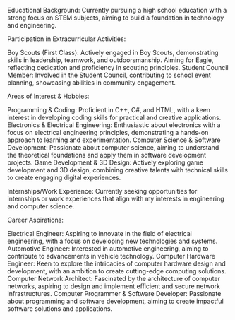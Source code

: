 Educational Background: Currently pursuing a high school education with a strong focus on STEM subjects, aiming to build a foundation in technology and engineering.

Participation in Extracurricular Activities:
  
  Boy Scouts (First Class): Actively engaged in Boy Scouts, demonstrating skills in leadership, teamwork, and outdoorsmanship. Aiming for Eagle, reflecting dedication and proficiency in scouting principles.
  Student Council Member: Involved in the Student Council, contributing to school event planning, showcasing abilities in community engagement.

Areas of Interest & Hobbies:
  
  Programming & Coding: Proficient in C++, C#, and HTML, with a keen interest in developing coding skills for practical and creative applications.
  Electronics & Electrical Engineering: Enthusiastic about electronics with a focus on electrical engineering principles, demonstrating a hands-on approach to learning and experimentation.
  Computer Science & Software Development: Passionate about computer science, aiming to understand the theoretical foundations and apply them in software development projects.
  Game Development & 3D Design: Actively exploring game development and 3D design, combining creative talents with technical skills to create engaging digital experiences.
  
Internships/Work Experience: Currently seeking opportunities for internships or work experiences that align with my interests in engineering and computer science.

Career Aspirations:
  
  Electrical Engineer: Aspiring to innovate in the field of electrical engineering, with a focus on developing new technologies and systems.
  Automotive Engineer: Interested in automotive engineering, aiming to contribute to advancements in vehicle technology.
  Computer Hardware Engineer: Keen to explore the intricacies of computer hardware design and development, with an ambition to create cutting-edge computing solutions.
  Computer Network Architect: Fascinated by the architecture of computer networks, aspiring to design and implement efficient and secure network infrastructures.
  Computer Programmer & Software Developer: Passionate about programming and software development, aiming to create impactful software solutions and applications.
